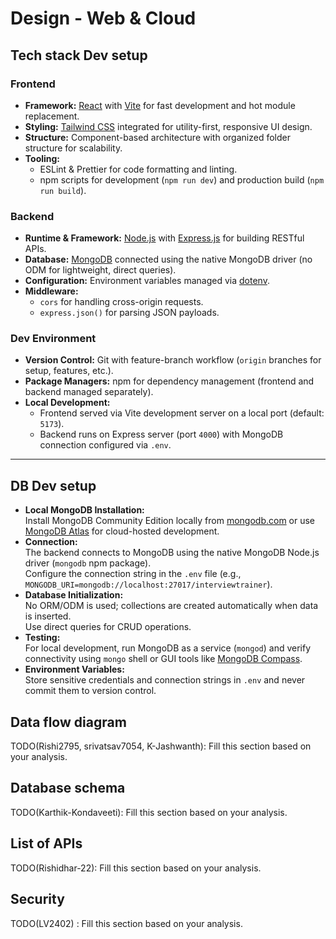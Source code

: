 # Design - Web & Cloud

## Tech stack Dev setup

### **Frontend**
- **Framework:** [React](https://react.dev/) with [Vite](https://vitejs.dev/) for fast development and hot module replacement.  
- **Styling:** [Tailwind CSS](https://tailwindcss.com/) integrated for utility-first, responsive UI design.  
- **Structure:** Component-based architecture with organized folder structure for scalability.  
- **Tooling:**  
  - ESLint & Prettier for code formatting and linting.  
  - npm scripts for development (`npm run dev`) and production build (`npm run build`).  

### **Backend**
- **Runtime & Framework:** [Node.js](https://nodejs.org/) with [Express.js](https://expressjs.com/) for building RESTful APIs.  
- **Database:** [MongoDB](https://www.mongodb.com/) connected using the native MongoDB driver (no ODM for lightweight, direct queries).  
- **Configuration:** Environment variables managed via [dotenv](https://www.npmjs.com/package/dotenv).  
- **Middleware:**  
  - `cors` for handling cross-origin requests.  
  - `express.json()` for parsing JSON payloads.  

### **Dev Environment**
- **Version Control:** Git with feature-branch workflow (`origin` branches for setup, features, etc.).  
- **Package Managers:** npm for dependency management (frontend and backend managed separately).  
- **Local Development:**  
  - Frontend served via Vite development server on a local port (default: `5173`).  
  - Backend runs on Express server (port `4000`) with MongoDB connection configured via `.env`.  

---

## DB Dev setup

- **Local MongoDB Installation:**  
  Install MongoDB Community Edition locally from [mongodb.com](https://www.mongodb.com/try/download/community) or use [MongoDB Atlas](https://www.mongodb.com/atlas/database) for cloud-hosted development.
- **Connection:**  
  The backend connects to MongoDB using the native MongoDB Node.js driver (`mongodb` npm package).  
  Configure the connection string in the `.env` file (e.g., `MONGODB_URI=mongodb://localhost:27017/interviewtrainer`).
- **Database Initialization:**  
  No ORM/ODM is used; collections are created automatically when data is inserted.  
  Use direct queries for CRUD operations.
- **Testing:**  
  For local development, run MongoDB as a service (`mongod`) and verify connectivity using `mongo` shell or GUI tools like [MongoDB Compass](https://www.mongodb.com/products/compass).
- **Environment Variables:**  
  Store sensitive credentials and connection strings in `.env` and never commit them to version control.

## Data flow diagram

TODO(Rishi2795, srivatsav7054, K-Jashwanth): Fill this section based on your analysis.

## Database schema

TODO(Karthik-Kondaveeti): Fill this section based on your analysis.

## List of APIs

TODO(Rishidhar-22): Fill this section based on your analysis.

## Security

TODO(LV2402) : Fill this section based on your analysis.
